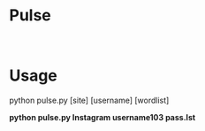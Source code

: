 # Pulse

<br>

# Usage
python pulse.py [site] [username] [wordlist]

**python pulse.py Instagram username103 pass.lst**
